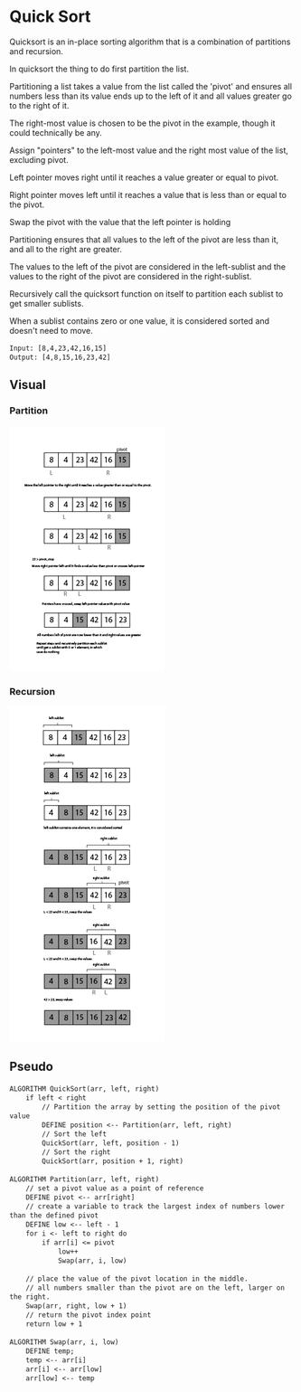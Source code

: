 # Quick Sort

Quicksort is an in-place sorting algorithm that is a combination of partitions and recursion.

In quicksort the thing to do first partition the list.

Partitioning a list takes a value from the list called the 'pivot' and ensures all numbers less than its value ends up to the left of it and all values greater go to the right of it.

The right-most value is chosen to be the pivot in the example, though it could technically be any.

Assign "pointers" to the left-most value and the right most value of the list, excluding pivot.

Left pointer moves right until it reaches a value greater or equal to pivot.

Right pointer moves left until it reaches a value that is less than or equal to the pivot.

Swap the pivot with the value that the left pointer is holding

Partitioning ensures that all values to the left of the pivot are less than it, and all to the right are greater.

The values to the left of the pivot are considered in the left-sublist and the values to the right of the pivot are considered in the right-sublist.

Recursively call the quicksort function on itself to partition each sublist to get smaller sublists.

When a sublist contains zero or one value, it is considered sorted and doesn't need to move.


    Input: [8,4,23,42,16,15]
    Output: [4,8,15,16,23,42]


## Visual
### Partition
![](assets/quicksort1.png)

### Recursion
![](assets/quicksort2.png)

## Pseudo

    ALGORITHM QuickSort(arr, left, right)
        if left < right
            // Partition the array by setting the position of the pivot value
            DEFINE position <-- Partition(arr, left, right)
            // Sort the left
            QuickSort(arr, left, position - 1)
            // Sort the right
            QuickSort(arr, position + 1, right)

    ALGORITHM Partition(arr, left, right)
        // set a pivot value as a point of reference
        DEFINE pivot <-- arr[right]
        // create a variable to track the largest index of numbers lower than the defined pivot
        DEFINE low <-- left - 1
        for i <- left to right do
            if arr[i] <= pivot
                low++
                Swap(arr, i, low)

        // place the value of the pivot location in the middle.
        // all numbers smaller than the pivot are on the left, larger on the right.
        Swap(arr, right, low + 1)
        // return the pivot index point
        return low + 1

    ALGORITHM Swap(arr, i, low)
        DEFINE temp;
        temp <-- arr[i]
        arr[i] <-- arr[low]
        arr[low] <-- temp
